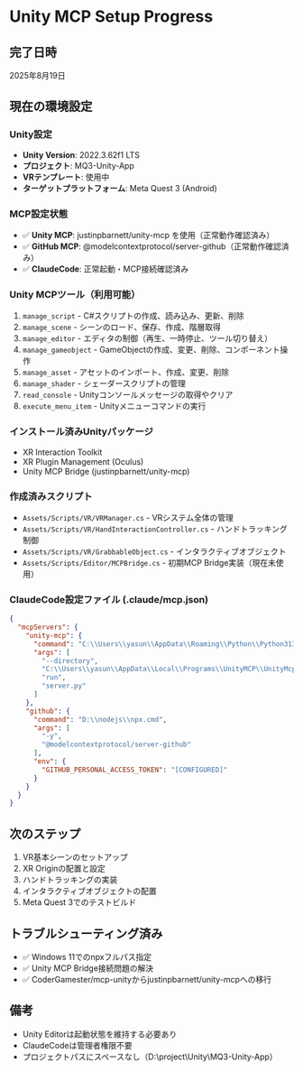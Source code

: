 # Unity MCP Setup Progress

## 完了日時
2025年8月19日

## 現在の環境設定

### Unity設定
- **Unity Version**: 2022.3.62f1 LTS
- **プロジェクト**: MQ3-Unity-App
- **VRテンプレート**: 使用中
- **ターゲットプラットフォーム**: Meta Quest 3 (Android)

### MCP設定状態
- ✅ **Unity MCP**: justinpbarnett/unity-mcp を使用（正常動作確認済み）
- ✅ **GitHub MCP**: @modelcontextprotocol/server-github（正常動作確認済み）
- ✅ **ClaudeCode**: 正常起動・MCP接続確認済み

### Unity MCPツール（利用可能）
1. `manage_script` - C#スクリプトの作成、読み込み、更新、削除
2. `manage_scene` - シーンのロード、保存、作成、階層取得
3. `manage_editor` - エディタの制御（再生、一時停止、ツール切り替え）
4. `manage_gameobject` - GameObjectの作成、変更、削除、コンポーネント操作
5. `manage_asset` - アセットのインポート、作成、変更、削除
6. `manage_shader` - シェーダースクリプトの管理
7. `read_console` - Unityコンソールメッセージの取得やクリア
8. `execute_menu_item` - Unityメニューコマンドの実行

### インストール済みUnityパッケージ
- XR Interaction Toolkit
- XR Plugin Management (Oculus)
- Unity MCP Bridge (justinpbarnett/unity-mcp)

### 作成済みスクリプト
- `Assets/Scripts/VR/VRManager.cs` - VRシステム全体の管理
- `Assets/Scripts/VR/HandInteractionController.cs` - ハンドトラッキング制御
- `Assets/Scripts/VR/GrabbableObject.cs` - インタラクティブオブジェクト
- `Assets/Scripts/Editor/MCPBridge.cs` - 初期MCP Bridge実装（現在未使用）

### ClaudeCode設定ファイル (.claude/mcp.json)
```json
{
  "mcpServers": {
    "unity-mcp": {
      "command": "C:\\Users\\yasun\\AppData\\Roaming\\Python\\Python313\\Scripts\\uv.exe",
      "args": [
        "--directory",
        "C:\\Users\\yasun\\AppData\\Local\\Programs\\UnityMCP\\UnityMcpServer\\src",
        "run",
        "server.py"
      ]
    },
    "github": {
      "command": "D:\\nodejs\\npx.cmd",
      "args": [
        "-y",
        "@modelcontextprotocol/server-github"
      ],
      "env": {
        "GITHUB_PERSONAL_ACCESS_TOKEN": "[CONFIGURED]"
      }
    }
  }
}
```

## 次のステップ
1. VR基本シーンのセットアップ
2. XR Originの配置と設定
3. ハンドトラッキングの実装
4. インタラクティブオブジェクトの配置
5. Meta Quest 3でのテストビルド

## トラブルシューティング済み
- ✅ Windows 11でのnpxフルパス指定
- ✅ Unity MCP Bridge接続問題の解決
- ✅ CoderGamester/mcp-unityからjustinpbarnett/unity-mcpへの移行

## 備考
- Unity Editorは起動状態を維持する必要あり
- ClaudeCodeは管理者権限不要
- プロジェクトパスにスペースなし（D:\project\Unity\MQ3-Unity-App）
